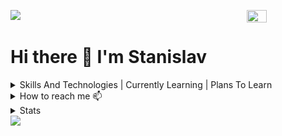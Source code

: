 ![](https://komarev.com/ghpvc/?username=MATwave)
<img align="right" src="https://media.giphy.com/media/XZ033bAXmrstTLqZR4/giphy.gif" height='25%' width='25%'/>
# Hi there 👋 I'm Stanislav
<details><summary>Skills And Technologies | Currently Learning | Plans To Learn</summary>

| Skills And Technologies 💻                                                                                                                                                                                            | I’m Currently Learning 🌱                           | Plans To Learn 📖                                           |
|-----------------------------------------------------------------------------------------------------------------------------------------------------------------------------------------------------------------------|-----------------------------------------------------|-------------------------------------------------------------|
| - ![git.png](icons%2Fgit.png) Git                                                                                                                                                                                     | - ![elastic.png](icons%2Felastic.png) Elasticsearch | - Oauth2                                                    |
| - ![python.png](icons%2Fpython.png) Python                                                                                                                                                                            | - ![python.png](icons%2Fpython.png) Asyncio         | - ![kafka.apache.png](icons%2Fkafka.apache.png) Apachekafka |
| - ![django.png](icons%2Fdjango.png) Django(![django-rest-framework.png](icons%2Fdjango-rest-framework.png) DRF)/![flask.png](icons%2Fflask.png) Flask/![fastapi.png](icons%2Ffastapi.png) FastAPI                     |                                                     | - ![rabbitmq.png](icons%2Frabbitmq.png) Rabbitmq            |
| - ![nginx.png](icons%2Fnginx.png) Nginx                                                                                                                                                                               |                                                     | - Elk                                                       |
| - ![favicon.ico](icons%2Ffavicon.ico) Mssql/![postgresql.png](icons%2Fpostgresql.png) PostgreSQL/<img alt="sqlite icon" height="16" src="/icons/sqlite.svg" width="16"/> Sqlite/![redis.png](icons%2Fredis.png) Redis |                                                     |                                                             |
| - ![docker.png](icons%2Fdocker.png) Docker/DockerCompose                                                                                                                                                              |                                                     |                                                             |
| - <img alt="makefile icon" height="16" src="/icons/makefile.svg" width="16"/> Make                                                                                                                                    |                                                     |                                                             |
| - Etl                                                                                                                                                                                                                 |                                                     |                                                             |
| - ![swagger.png](icons%2Fswagger.png) Swagger                                                                                                                                                                         |                                                     |                                                             |
</details>
 
<details><summary>How to reach me 📫</summary> 
 
 - 📧 stanislav.matveew@yandex.ru
</details>

<details><summary>Stats</summary> 
 
> ![Codewars](https://www.codewars.com/)
> - [![codewars](https://www.codewars.com/users/MATwave/badges/small)](https://www.codewars.com/users/MATwave)

> GitHub Streak
> - [![GitHub Streak](http://github-readme-streak-stats.herokuapp.com?user=Matwave&date_format=j%20M%5B%20Y%5D)](https://git.io/streak-stats)

> GitHub Stats
> - ![Matwave's github stats](https://github-readme-stats.vercel.app/api?username=Matwave&show_icons=true&include_all_commits=true&count_private=true)
</details>

<img src="https://wakatime.com/share/@70d7a2fc-7a18-4d57-84dc-7e405f8f28a2/c67bc318-56c5-4f47-bfd1-c636132dea2c.svg">

